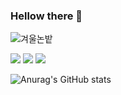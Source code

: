 ### Hellow there 👋 
![겨울논밭](https://github.com/Maybaba/Maybaba/assets/161430857/d9d9a751-6bc3-4bcd-8a44-cd89d003231f)


<img src="https://capsule-render.vercel.app/api?type=wave&color=random&height=높이&section=header&text=텍스트&fontSize=텍스트크기" />
<img src="https://capsule-render.vercel.app/api?type=wave&color=random&height=높이&section=footer&text=텍스트&fontSize=텍스트크기" />
<a href="버튼을 눌렀을 때 이동할 링크" target="_blank"><img src="img.shields.io/badge/javascript-#DAF7A6?st&logo=plastic&logoColor=#F7DF1E"/></a>
<!-- reference
https://80000coding.oopy.io/865f4b2a-5198-49e8-a173-0f893a4fed45
https://github.com/anuraghazra/github-readme-stats/blob/master/docs/readme_kr.md
https://github.com/maxam2017/productive-box
-->

![Anurag's GitHub stats](https://github-readme-stats.vercel.app/api?username=Maybaba&show_icons=true&theme=radical)

<!--
**Maybaba/Maybaba** is a ✨ _special_ ✨ repository because its `README.md` (this file) appears on your GitHub profile.

Here are some ideas to get you started:

- 🔭 I’m currently working on ...
- 🌱 I’m currently learning ...
- 👯 I’m looking to collaborate on ...
- 🤔 I’m looking for help with ...
- 💬 Ask me about ...
- 📫 How to reach me: ...
- 😄 Pronouns: ...
- ⚡ Fun fact: ...
-->
